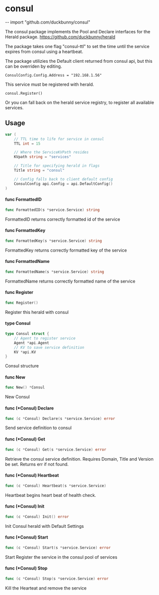 # consul
--
    import "github.com/duckbunny/consul"

The consul package implements the Pool and Declare interfaces for the Herald
package. https://github.com/duckbunny/herald

The package takes one flag "consul-ttl" to set the time until the service
expires from consul using a heartbeat.

The package utilizies the Default client returned from consul api, but this can
be overriden by editing.

    ConsulConfig.Config.Address = "192.168.1.56"

This service must be registered with herald.

    consul.Register()

Or you can fall back on the herald service registry, to register all available
services.

## Usage

```go
var (
	// TTL time to life for service in consul
	TTL int = 15

	// Where the ServiceKVPath resides
	KVpath string = "services"

	// Title for specifying herald in flags
	Title string = "consul"

	// Config falls back to client default config
	ConsulConfig api.Config = api.DefaultConfig()
)
```

#### func  FormattedID

```go
func FormattedID(s *service.Service) string
```
FormattedID returns correctly formatted id of the service

#### func  FormattedKey

```go
func FormattedKey(s *service.Service) string
```
FormattedKey returns correctly formatted key of the service

#### func  FormattedName

```go
func FormattedName(s *service.Service) string
```
FormattedName returns correctly formatted name of the service

#### func  Register

```go
func Register()
```
Register this herald with consul

#### type Consul

```go
type Consul struct {
	// Agent to register service
	Agent *api.Agent
	// KV to save service definition
	KV *api.KV
}
```

Consul structure

#### func  New

```go
func New() *Consul
```
New Consul

#### func (*Consul) Declare

```go
func (c *Consul) Declare(s *service.Service) error
```
Send service definition to consul

#### func (*Consul) Get

```go
func (c *Consul) Get(s *service.Service) error
```
Retrieve the consul service definition. Requires Domain, Title and Version be
set. Returns err if not found.

#### func (*Consul) Heartbeat

```go
func (c *Consul) Heartbeat(s *service.Service)
```
Heartbeat begins heart beat of health check.

#### func (*Consul) Init

```go
func (c *Consul) Init() error
```
Init Consul herald with Default Settings

#### func (*Consul) Start

```go
func (c *Consul) Start(s *service.Service) error
```
Start Register the service in the consul pool of services

#### func (*Consul) Stop

```go
func (c *Consul) Stop(s *service.Service) error
```
Kill the Hearteat and remove the service
